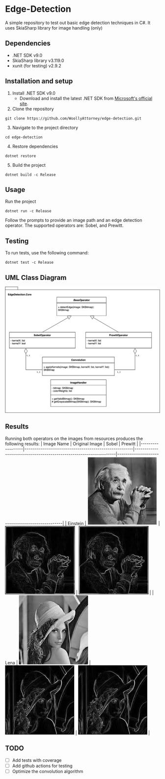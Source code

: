 # Edge-Detection
A simple repository to test out basic edge detection techniques in C#. 
It uses SkiaSharp library for image handling (only)

## Dependencies
- .NET SDK v9.0
- SkiaSharp library v3.119.0
- xunit (for testing) v2.9.2

## Installation and setup
1. Install .NET SDK v9.0
   - Download and install the latest .NET SDK from [Microsoft's official site](https://dotnet.microsoft.com/download).
2. Clone the repository
```shell
git clone https://github.com/WoollyAttorney/edge-detection.git
```
3. Navigate to the project directory
```shell
cd edge-detection
```
4. Restore dependencies
```shell
dotnet restore
```
5. Build the project
```shell
dotnet build -c Release
```

## Usage
Run the project
```shell
dotnet run -c Release
```
Follow the prompts to provide an image path and an edge detection operator. The supported operators are: Sobel, and Prewitt.

## Testing
To run tests, use the following command:
```shell
dotnet test -c Release
```

## UML Class Diagram
![UML Class Diagram](resources/uml_class_diagram.svg)


## Results
Running both operators on the images from resources produces the following results:
| Image Name       | Original Image                                        | Sobel                                                              | Prewitt                                           |
|------------------|-------------------------------------------------------|--------------------------------------------------------------------|--------------------------------------------------|
| Einstein         |     ![einstein](resources/input_images/einstein.jpeg)  |    ![einstein_sobel](resources/output_images/einstein_sobel.jpeg)   |    ![einstein_prewitt](resources/output_images/einstein_prewitt.jpeg)    |
| Lena             |     ![lena_bw](resources/input_images/lena_bw.jpeg)   |    ![lena_bw_sobel](resources/output_images/lena_bw_sobel.jpeg)    |    ![lena_bw_prewitt](resources/output_images/lena_bw_prewitt.jpeg)    |


## TODO
- [ ] Add tests with coverage
- [ ] Add github actions for testing
- [ ] Optimize the convolution algorithm